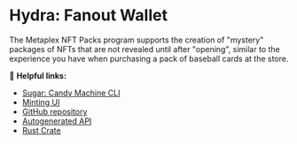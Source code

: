 # Hydra: Fanout Wallet

The Metaplex NFT Packs program supports the creation of "mystery" packages of NFTs that are not revealed until after "opening", similar to the experience you have when purchasing a pack of baseball cards at the store.

🔗 **Helpful links:**

- [Sugar: Candy Machine CLI](/tools/sugar/)
- [Minting UI](/guides/candy-machine-ui)
- [GitHub repository](https://github.com/metaplex-foundation/metaplex-program-library/tree/master/candy-machine)
- [Autogenerated API](https://www.npmjs.com/package/@metaplex-foundation/mpl-candy-machine)
- [Rust Crate](https://crates.io/crates/mpl-candy-machine)
